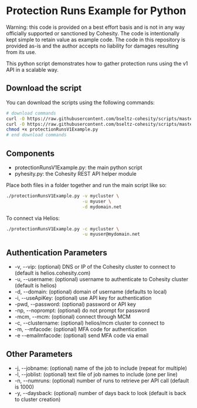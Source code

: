 # Protection Runs Example for Python

Warning: this code is provided on a best effort basis and is not in any way officially supported or sanctioned by Cohesity. The code is intentionally kept simple to retain value as example code. The code in this repository is provided as-is and the author accepts no liability for damages resulting from its use.

This python script demonstrates how to gather protection runs using the v1 API in a scalable way.

## Download the script

You can download the scripts using the following commands:

```bash
# download commands
curl -O https://raw.githubusercontent.com/bseltz-cohesity/scripts/master/python/protectionRunsV1Example/protectionRunsV1Example.py
curl -O https://raw.githubusercontent.com/bseltz-cohesity/scripts/master/python/pyhesity.py
chmod +x protectionRunsV1Example.py
# end download commands
```

## Components

* protectionRunsV1Example.py: the main python script
* pyhesity.py: the Cohesity REST API helper module

Place both files in a folder together and run the main script like so:

```bash
./protectionRunsV1Example.py -v mycluster \
                             -u myuser \
                             -d mydomain.net
```

To connect via Helios:

```bash
./protectionRunsV1Example.py -c mycluster \
                             -u myuser@mydomain.net
```

## Authentication Parameters

* -v, --vip: (optional) DNS or IP of the Cohesity cluster to connect to (default is helios.cohesity.com)
* -u, --username: (optional) username to authenticate to Cohesity cluster (default is helios)
* -d, --domain: (optional) domain of username (defaults to local)
* -i, --useApiKey: (optional) use API key for authentication
* -pwd, --password: (optional) password or API key
* -np, --noprompt: (optional) do not prompt for password
* -mcm, --mcm: (optional) connect through MCM
* -c, --clustername: (optional) helios/mcm cluster to connect to
* -m, --mfacode: (optional) MFA code for authentication
* -e --emailmfacode: (optional) send MFA code via email

## Other Parameters

* -j, --jobname: (optional) name of the job to include (repeat for multiple)
* -l, --joblist: (optional) text file of job names to include (one per line)
* -n, --numruns: (optional) number of runs to retrieve per API call (default is 1000)
* -y, --daysback: (optional) number of days back to look (default is back to cluster creation)

